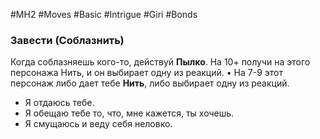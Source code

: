 #MH2 #Moves  #Basic #Intrigue #Giri #Bonds 

### **Завести (Соблазнить)** 

Когда соблазняешь кого-то, действуй **Пылко**. На 10+ получи на этого персонажа Нить, и он выбирает одну из реакций. • На 7-9 этот персонаж либо дает тебе **Нить**, либо выбирает одну из реакций. 
- Я отдаюсь тебе. 
- Я обещаю тебе то, что, мне кажется, ты хочешь.
- Я смущаюсь и веду себя неловко.